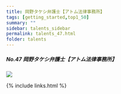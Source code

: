 ```yaml
---
title: 岡野タケシ弁護士【アトム法律事務所】
tags: [getting_started,top1_50]
summary: ""
sidebar: talents_sidebar
permalink: talents_47.html
folder: talents
---
```



##### No.47 岡野タケシ弁護士【アトム法律事務所】

![](https://yt3.ggpht.com/s1EjAYyhFmQIQH4xN9MEeUtVku-8xvIpOKg3eIC-LsUcb94121QazNEn7U8gSCD2mIRfg_nT4DU=s176-c-k-c0x00ffffff-no-rj)







{% include links.html %}
